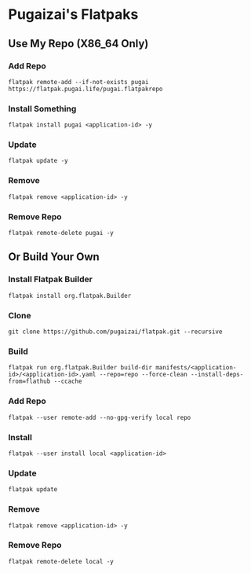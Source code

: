 # Pugaizai's Flatpaks

## Use My Repo (X86_64 Only)

### Add Repo

`flatpak remote-add --if-not-exists pugai https://flatpak.pugai.life/pugai.flatpakrepo`

### Install Something

`flatpak install pugai <application-id> -y`

### Update

`flatpak update -y`

### Remove

`flatpak remove <application-id> -y`

### Remove Repo

`flatpak remote-delete pugai -y`

## Or Build Your Own

### Install Flatpak Builder

`flatpak install org.flatpak.Builder`

### Clone

`git clone https://github.com/pugaizai/flatpak.git --recursive`

### Build

`flatpak run org.flatpak.Builder build-dir manifests/<application-id>/<application-id>.yaml --repo=repo --force-clean --install-deps-from=flathub --ccache`

### Add Repo

`flatpak --user remote-add --no-gpg-verify local repo`

### Install

`flatpak --user install local <application-id>`

### Update

`flatpak update`

### Remove

`flatpak remove <application-id> -y`

### Remove Repo

`flatpak remote-delete local -y`
